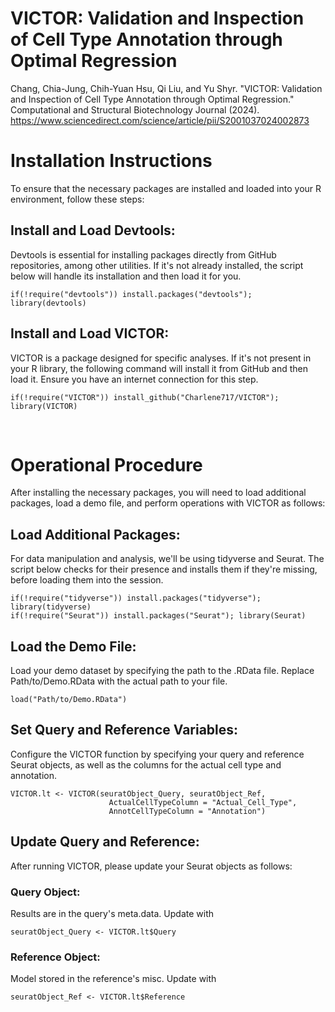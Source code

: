 # VICTOR: Validation and Inspection of Cell Type Annotation through Optimal Regression
Chang, Chia-Jung, Chih-Yuan Hsu, Qi Liu, and Yu Shyr. "VICTOR: Validation and Inspection of Cell Type Annotation through Optimal Regression." Computational and Structural Biotechnology Journal (2024).
https://www.sciencedirect.com/science/article/pii/S2001037024002873

# Installation Instructions
To ensure that the necessary packages are installed and loaded into your R environment, follow these steps:

## Install and Load Devtools: 
Devtools is essential for installing packages directly from GitHub repositories, among other utilities. If it's not already installed, the script below will handle its installation and then load it for you.

```{r, eval = FALSE}
if(!require("devtools")) install.packages("devtools"); library(devtools)
```
## Install and Load VICTOR: 
VICTOR is a package designed for specific analyses. If it's not present in your R library, the following command will install it from GitHub and then load it. Ensure you have an internet connection for this step.
```{r, eval = FALSE}
if(!require("VICTOR")) install_github("Charlene717/VICTOR"); library(VICTOR)
```

<br>

# Operational Procedure
After installing the necessary packages, you will need to load additional packages, load a demo file, and perform operations with VICTOR as follows:

## Load Additional Packages:
For data manipulation and analysis, we'll be using tidyverse and Seurat. The script below checks for their presence and installs them if they're missing, before loading them into the session.

```{r, eval = FALSE}
if(!require("tidyverse")) install.packages("tidyverse"); library(tidyverse)
if(!require("Seurat")) install.packages("Seurat"); library(Seurat)
```

## Load the Demo File:
Load your demo dataset by specifying the path to the .RData file. Replace Path/to/Demo.RData with the actual path to your file.
```{r, eval = FALSE}
load("Path/to/Demo.RData")
```

## Set Query and Reference Variables:
Configure the VICTOR function by specifying your query and reference Seurat objects, as well as the columns for the actual cell type and annotation.

```{r, eval = FALSE}
VICTOR.lt <- VICTOR(seuratObject_Query, seuratObject_Ref,
                      ActualCellTypeColumn = "Actual_Cell_Type",
                      AnnotCellTypeColumn = "Annotation")

```

## Update Query and Reference:
After running VICTOR, please update your Seurat objects as follows:

### Query Object: 
Results are in the query's meta.data. Update with
```{r, eval = FALSE}
seuratObject_Query <- VICTOR.lt$Query
```
### Reference Object: 
Model stored in the reference's misc. Update with 
```{r, eval = FALSE}
seuratObject_Ref <- VICTOR.lt$Reference
```



